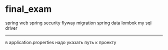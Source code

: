 # final_exam
spring web
spring security
flyway migration
spring data
lombok
my sql driver
__________
в application.properties надо указать путь к проекту
